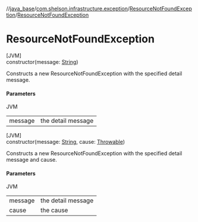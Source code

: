 //[java_base](../../../index.md)/[com.shelson.infrastructure.exception](../index.md)/[ResourceNotFoundException](index.md)/[ResourceNotFoundException](-resource-not-found-exception.md)

# ResourceNotFoundException

[JVM]\
constructor(message: [String](https://docs.oracle.com/javase/8/docs/api/java/lang/String.html))

Constructs a new ResourceNotFoundException with the specified detail message.

#### Parameters

JVM

| | |
|---|---|
| message | the detail message |

[JVM]\
constructor(message: [String](https://docs.oracle.com/javase/8/docs/api/java/lang/String.html), cause: [Throwable](https://docs.oracle.com/javase/8/docs/api/java/lang/Throwable.html))

Constructs a new ResourceNotFoundException with the specified detail message and cause.

#### Parameters

JVM

| | |
|---|---|
| message | the detail message |
| cause | the cause |
